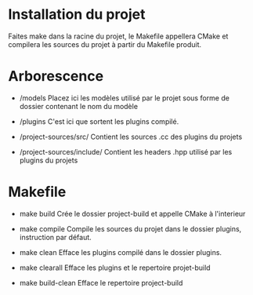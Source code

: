# Installation du projet
Faites make dans la racine du projet, le Makefile appellera CMake et compilera les sources du projet à partir du Makefile produit.

# Arborescence

- /models
Placez ici les modèles utilisé par le projet sous forme de dossier contenant le nom du modèle

- /plugins
C'est ici que sortent les plugins compilé.

- /project-sources/src/
Contient les sources .cc des plugins du projets

- /project-sources/include/
Contient les headers .hpp utilisé par les plugins du projets

# Makefile

- make build
Crée le dossier project-build et appelle CMake à l'interieur

- make compile
Compile les sources du projet dans le dossier plugins, instruction par défaut.

- make clean
Efface les plugins compilé dans le dossier plugins.

- make clearall
Efface les plugins et le repertoire projet-build

- make build-clean
Efface le repertoire project-build
